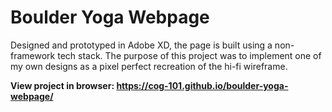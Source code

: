 # Boulder Yoga Webpage
Designed and prototyped in Adobe XD, the page is built using a non-framework tech stack.
The purpose of this project was to implement one of my own designs as a pixel perfect recreation of the hi-fi wireframe.

**View project in browser: https://cog-101.github.io/boulder-yoga-webpage/**
